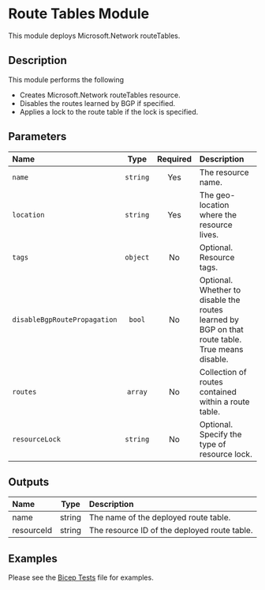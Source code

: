 # Route Tables Module

This module deploys Microsoft.Network routeTables.

## Description

This module performs the following

- Creates Microsoft.Network routeTables resource.
- Disables the routes learned by BGP if specified.
- Applies a lock to the route table if the lock is specified.

## Parameters

| Name                         | Type     | Required | Description                                                                                     |
| :--------------------------- | :------: | :------: | :---------------------------------------------------------------------------------------------- |
| `name`                       | `string` | Yes      | The resource name.                                                                              |
| `location`                   | `string` | Yes      | The geo-location where the resource lives.                                                      |
| `tags`                       | `object` | No       | Optional. Resource tags.                                                                        |
| `disableBgpRoutePropagation` | `bool`   | No       | Optional. Whether to disable the routes learned by BGP on that route table. True means disable. |
| `routes`                     | `array`  | No       | Collection of routes contained within a route table.                                            |
| `resourceLock`               | `string` | No       | Optional. Specify the type of resource lock.                                                    |

## Outputs

| Name       | Type   | Description                                  |
| :--------- | :----: | :------------------------------------------- |
| name       | string | The name of the deployed route table.        |
| resourceId | string | The resource ID of the deployed route table. |

## Examples

Please see the [Bicep Tests](test/main.test.bicep) file for examples.